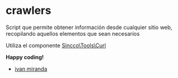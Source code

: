 # crawlers
Script que permite obtener información desde cualquier sitio web, recopilando aquellos elementos que sean necesarios

Utiliza el componente [Sincco\Tools\Curl](http://github.com/sincco/curl)

**Happy coding!**
- [ivan miranda](http://ivanmiranda.me)
